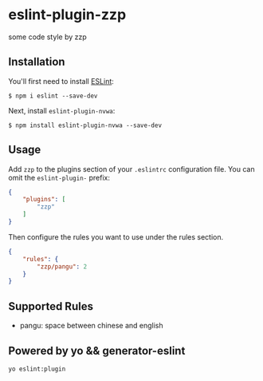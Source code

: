 # eslint-plugin-zzp

some code style by zzp

## Installation

You'll first need to install [ESLint](http://eslint.org):

```
$ npm i eslint --save-dev
```

Next, install `eslint-plugin-nvwa`:

```
$ npm install eslint-plugin-nvwa --save-dev
```


## Usage

Add `zzp` to the plugins section of your `.eslintrc` configuration file. You can omit the `eslint-plugin-` prefix:

```json
{
    "plugins": [
        "zzp"
    ]
}
```


Then configure the rules you want to use under the rules section.

```json
{
    "rules": {
        "zzp/pangu": 2
    }
}
```



## Supported Rules

- pangu: space between chinese and english

## Powered by yo &&  generator-eslint

```shell
yo eslint:plugin 
```






